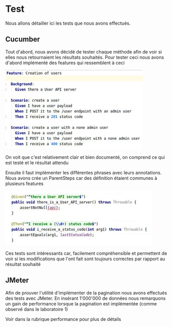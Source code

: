# Test

Nous allons détailler ici les tests que nous avons effectués.

## Cucumber

Tout d'abord, nous avons décidé de tester chaque méthode afin de voir si elles nous retournaient les résultats souhaités. Pour tester ceci nous avons 
d'abord implémenté des features qui ressemblent à ceci

![](images/feature.JPG)

On voit que c'est relativement clair et bien documenté, on comprend ce qui est testé et le résultat attendu

Ensuite il faut implémenter les différentes phrases avec leurs annotations. Nous avons crée un ParentSteps car des définition étaient communes à
plusieurs features

![](images/common-features.JPG)

Ces tests sont intéressants car, facilement compréhensible et permettent de voir si les modifications que l'ont fait sont toujours correctes par rapport au résultat souhaité

## JMeter
Afin de prouver l'utilité d'implémenter de la pagination nous avons effectués des tests avec JMeter. 
En insérant 1'000'000 de données nous remarquons un gain de performance lorsque la pagination est implémentée (comme observé dans le laboratoire 1)

Voir dans la rubrique performance pour plus de détails
